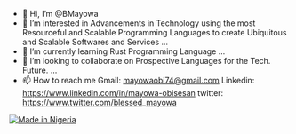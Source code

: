 - 👋 Hi, I’m @BMayowa
- 👀 I’m interested in Advancements in Technology using the most Resourceful and Scalable Programming Languages to create Ubiquitous and Scalable Softwares and Services ...
- 🌱 I’m currently learning Rust Programming Language ...
- 💞️ I’m looking to collaborate on Prospective Languages for the Tech. Future. ...
- 📫 How to reach me
Gmail: mayowaobi74@gmail.com
Linkedin: https://www.linkedin.com/in/mayowa-obisesan
twitter: https://www.twitter.com/blessed_mayowa

[![Made in Nigeria](https://img.shields.io/badge/made%20in-nigeria-008751.svg?style=flat-square)](https://github.com/acekyd/made-in-nigeria)


<!---
BMayowa/BMayowa is a ✨ special ✨ repository because its `README.md` (this file) appears on your GitHub profile.
You can click the Preview link to take a look at your changes.
--->
